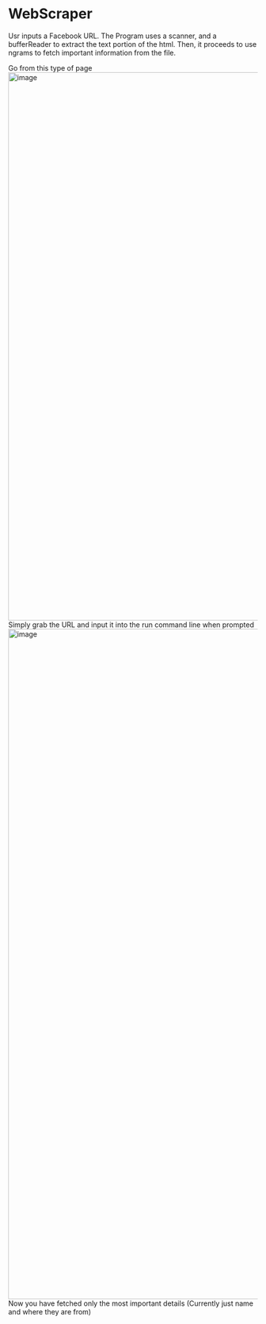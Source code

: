 # WebScraper

Usr inputs a Facebook URL.
The Program uses a scanner, and a bufferReader to extract the text portion of the html.
Then, it proceeds to use ngrams to fetch important information from the file.

Go from this type of page
<img width="1105" alt="image" src="https://user-images.githubusercontent.com/78702929/117327586-c0d1cb00-ae60-11eb-856e-8fcfbd468a1f.png">
Simply grab the URL and input it into the run command line when prompted
<img width="1351" alt="image" src="https://user-images.githubusercontent.com/78702929/117327923-1efeae00-ae61-11eb-9c60-5052bcbb57d8.png">
Now you have fetched only the most important details (Currently just name and where they are from)
